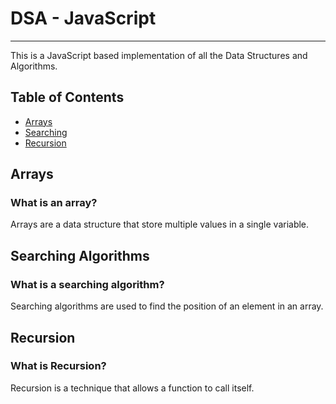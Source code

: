 # DSA - JavaScript

---

This is a JavaScript based implementation of all the Data Structures and Algorithms.

## Table of Contents

- [Arrays](#arrays)
- [Searching](#searching-algorithms)
- [Recursion](#recursion)

## Arrays

### What is an array?

 Arrays are a data structure that store multiple values in a single variable.


## Searching Algorithms

### What is a searching algorithm?

 Searching algorithms are used to find the position of an element in an array.

## Recursion

### What is Recursion?

 Recursion is a technique that allows a function to call itself.

